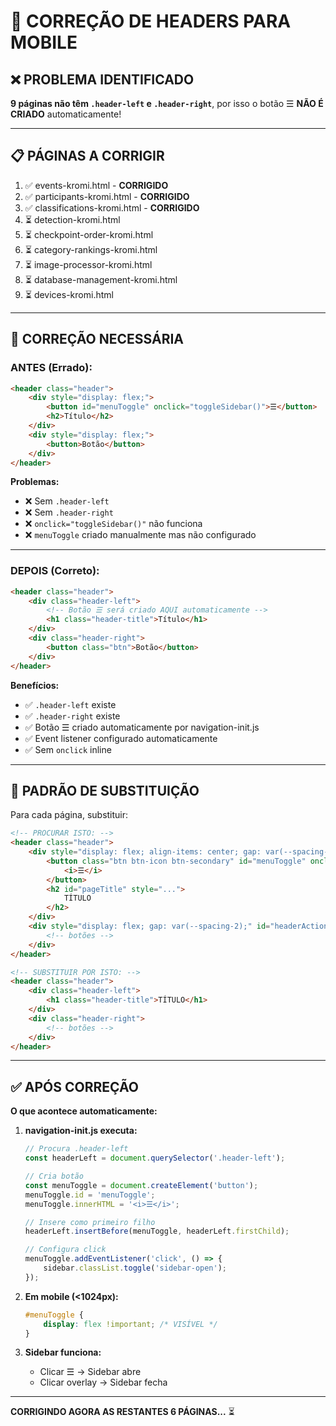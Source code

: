 # 🔧 CORREÇÃO DE HEADERS PARA MOBILE

## ❌ PROBLEMA IDENTIFICADO

**9 páginas não têm `.header-left` e `.header-right`**, por isso o botão ☰ **NÃO É CRIADO** automaticamente!

---

## 📋 PÁGINAS A CORRIGIR

1. ✅ events-kromi.html - **CORRIGIDO**
2. ✅ participants-kromi.html - **CORRIGIDO**
3. ✅ classifications-kromi.html - **CORRIGIDO**
4. ⏳ detection-kromi.html
5. ⏳ checkpoint-order-kromi.html
6. ⏳ category-rankings-kromi.html
7. ⏳ image-processor-kromi.html
8. ⏳ database-management-kromi.html
9. ⏳ devices-kromi.html

---

## 🔧 CORREÇÃO NECESSÁRIA

### **ANTES (Errado):**

```html
<header class="header">
    <div style="display: flex;">
        <button id="menuToggle" onclick="toggleSidebar()">☰</button>
        <h2>Título</h2>
    </div>
    <div style="display: flex;">
        <button>Botão</button>
    </div>
</header>
```

**Problemas:**
- ❌ Sem `.header-left`
- ❌ Sem `.header-right`
- ❌ `onclick="toggleSidebar()"` não funciona
- ❌ `menuToggle` criado manualmente mas não configurado

---

### **DEPOIS (Correto):**

```html
<header class="header">
    <div class="header-left">
        <!-- Botão ☰ será criado AQUI automaticamente -->
        <h1 class="header-title">Título</h1>
    </div>
    <div class="header-right">
        <button class="btn">Botão</button>
    </div>
</header>
```

**Benefícios:**
- ✅ `.header-left` existe
- ✅ `.header-right` existe  
- ✅ Botão ☰ criado automaticamente por navigation-init.js
- ✅ Event listener configurado automaticamente
- ✅ Sem `onclick` inline

---

## 🎯 PADRÃO DE SUBSTITUIÇÃO

Para cada página, substituir:

```html
<!-- PROCURAR ISTO: -->
<header class="header">
    <div style="display: flex; align-items: center; gap: var(--spacing-4);">
        <button class="btn btn-icon btn-secondary" id="menuToggle" onclick="toggleSidebar()">
            <i>☰</i>
        </button>
        <h2 id="pageTitle" style="...">
            TÍTULO
        </h2>
    </div>
    <div style="display: flex; gap: var(--spacing-2);" id="headerActions">
        <!-- botões -->
    </div>
</header>

<!-- SUBSTITUIR POR ISTO: -->
<header class="header">
    <div class="header-left">
        <h1 class="header-title">TÍTULO</h1>
    </div>
    <div class="header-right">
        <!-- botões -->
    </div>
</header>
```

---

## ✅ APÓS CORREÇÃO

**O que acontece automaticamente:**

1. **navigation-init.js executa:**
   ```javascript
   // Procura .header-left
   const headerLeft = document.querySelector('.header-left');
   
   // Cria botão
   const menuToggle = document.createElement('button');
   menuToggle.id = 'menuToggle';
   menuToggle.innerHTML = '<i>☰</i>';
   
   // Insere como primeiro filho
   headerLeft.insertBefore(menuToggle, headerLeft.firstChild);
   
   // Configura click
   menuToggle.addEventListener('click', () => {
       sidebar.classList.toggle('sidebar-open');
   });
   ```

2. **Em mobile (<1024px):**
   ```css
   #menuToggle {
       display: flex !important; /* VISÍVEL */
   }
   ```

3. **Sidebar funciona:**
   - Clicar ☰ → Sidebar abre
   - Clicar overlay → Sidebar fecha

---

**CORRIGINDO AGORA AS RESTANTES 6 PÁGINAS...** ⏳

